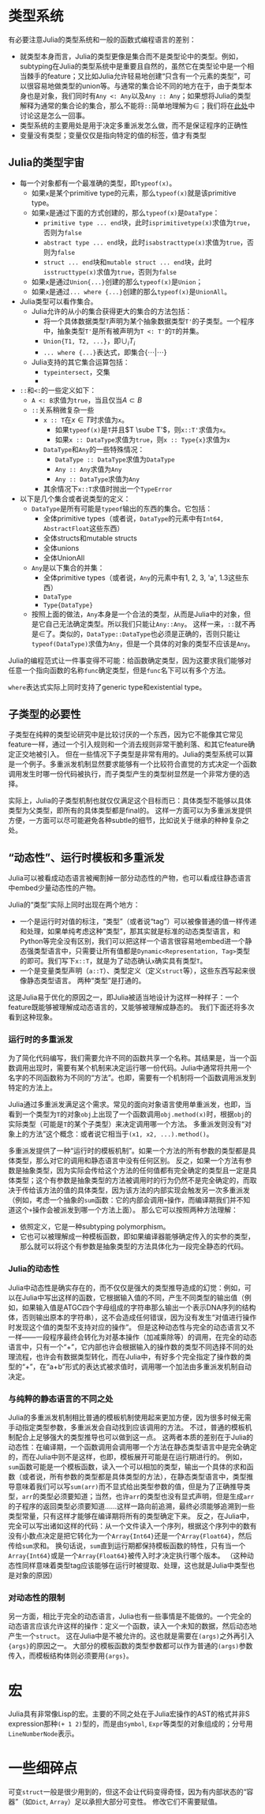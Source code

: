 # 类型系统

有必要注意Julia的类型系统和一般的函数式编程语言的差别：
- 就类型本身而言，Julia的类型更像是集合而不是类型论中的类型。例如，subtyping在Julia的类型系统中是重要且自然的，虽然它在类型论中是一个相当棘手的feature；又比如Julia允许轻易地创建“只含有一个元素的类型”，可以很容易地做类型的union等。与通常的集合论不同的地方在于，由于类型本身也是对象，我们同时有`Any <: Any`以及`Any :: Any`；如果想将Julia的类型解释为通常的集合论的集合，那么不能将`::`简单地理解为$\in$；我们将在[此处](#julia的类型宇宙)中讨论这是怎么一回事。
- 类型系统的主要用处是用于决定多重派发怎么做，而不是保证程序的正确性
- 变量没有类型；变量仅仅是指向特定的值的标签，值才有类型

## Julia的类型宇宙

- 每一个对象都有一个最准确的类型，即`typeof(x)`。
  - 如果`x`是某个primitive type的元素，那么`typeof(x)`就是该primitive type。
  - 如果`x`是通过下面的方式创建的，那么`typeof(x)`是`DataType`：
    - `primitive type ... end`块，此时`isprimitivetype(x)`求值为`true`，否则为`false`
    - `abstract type ... end`块，此时`isabstracttype(x)`求值为`true`，否则为`false`
    - `struct ... end`块和`mutable struct ... end`块，此时`isstructtype(x)`求值为`true`，否则为`false`
  - 如果`x`是通过`Union{...}`创建的那么`typeof(x)`是`Union`；
  - 如果`x`是通过`... where {...}`创建的那么`typeof(x)`是`UnionAll`。
- Julia类型可以看作集合。
  - Julia允许的从小的集合获得更大的集合的方法包括：
    - 将一个具体数据类型`T`声明为某个抽象数据类型`T'`的子类型。一个程序中，抽象类型`T'`是所有被声明为`T <: T'`的`T`的并集。
    - `Union{T1, T2, ...}`，即$\cup_{i} T_i$
    - `... where {...}`表达式，即集合$\{\cdots | \cdots \}$
  - Julia支持的其它集合运算包括：
    - `typeintersect`，交集
    - 
- `::`和`<:`的一些定义如下：
  - `A <: B`求值为`true`，当且仅当$A \subset B$
  - `::`关系稍微复杂一些
    - `x :: T`在$x \in T$时求值为`x`。
      - 如果`typeof(x)`是`T`并且$T \sube T'$，则`x::T'`求值为`x`。
      - 如果`x :: DataType`求值为`true`，则`x :: Type{x}`求值为`x`
    - `DataType`和`Any`的一些特殊情况：
      - `DataType :: DataType`求值为`DataType`
      - `Any :: Any`求值为`Any`
      - `Any :: DataType`求值为`Any`
    - 其余情况下`x::T`求值时抛出一个`TypeError`
- 以下是几个集合或者说类型的定义：
  - `DataType`是所有可能是`typeof`输出的东西的集合。它包括：
    - 全体primitive types（或者说，`DataType`的元素中有`Int64, AbstractFloat`这些东西）
    - 全体structs和mutable structs
    - 全体unions
    - 全体UnionAll
  - `Any`是以下集合的并集：
    - 全体primitive types（或者说，`Any`的元素中有1, 2, 3, 'a', 1.3这些东西）
    - `DataType`
    - `Type{DataType}`
  - 按照上面的做法，`Any`本身是一个合法的类型，从而是Julia中的对象，但是它自己无法确定类型。所以我们只能让`Any::Any`。
  这样一来，`::`就不再是$\in$了。类似的，`DataType::DataType`也必须是正确的，否则只能让`typeof(DataType)`求值为`Any`，但是一个具体的对象的类型不应该是`Any`。

Julia的编程范式让一件事变得不可能：给函数确定类型，因为这要求我们能够对任意一个指向函数的名称`func`确定类型，但是`func`名下可以有多个方法。

`where`表达式实际上同时支持了generic type和existential type。

## 子类型的必要性

子类型在纯粹的类型论研究中是比较讨厌的一个东西，因为它不能像其它常见feature一样，通过一个引入规则和一个消去规则非常干脆利落、和其它feature确定正交地被引入。
但在一些情况下子类型是非常有用的。Julia的类型系统可以算是一个例子。多重派发机制显然要求能够有一个比较符合直觉的方式决定一个函数调用发生时哪一份代码被执行，而子类型产生的类型树显然是一个非常方便的选择。

实际上，Julia的子类型机制也就仅仅满足这个目标而已：具体类型不能够以具体类型为父类型，即所有的具体类型都是final的。
这样一方面可以为多重派发提供方便，一方面可以尽可能避免各种subtle的细节，比如说关于继承的种种复杂之处。

## “动态性”、运行时模板和多重派发

Julia可以被看成动态语言被阉割掉一部分动态性的产物，也可以看成往静态语言中embed少量动态性的产物。

Julia的“类型”实际上同时出现在两个地方：
- 一个是运行时对值的标注，“类型”（或者说“tag”）可以被像普通的值一样传递和处理，如果单纯考虑这种“类型”，那其实就是标准的动态类型语言，和Python等完全没有区别，我们可以把这样一个语言很容易地embed进一个静态强类型语言中，只需要让所有值都是`Dynamic<Representation, Tag>`类型的即可。我们写下`x::T`，就是为了动态确认`x`确实具有类型`T`。
- 一个是变量类型声明（`a::T`）、类型定义（定义`struct`等），这些东西写起来很像静态类型语言。
两种“类型”是打通的。

这是Julia易于优化的原因之一，即Julia被适当地设计为这样一种样子：一个feature既能够被理解成动态语言的，又能够被理解成静态的。
我们下面还将多次看到这种现象。

### 运行时的多重派发

为了简化代码编写，我们需要允许不同的函数共享一个名称。其结果是，当一个函数调用出现时，需要有某个机制来决定运行哪一份代码。Julia中通常将共用一个名字的不同函数称为不同的“方法”。也即，需要有一个机制将一个函数调用派发到特定的方法上。

Julia通过多重派发满足这个需求。常见的面向对象语言使用单重派发，也即，当看到一个类型为`T`的对象`obj`上出现了一个函数调用`obj.method(x)`时，根据`obj`的实际类型（可能是`T`的某个子类型）来决定调用哪一个方法。
多重派发则没有“对象上的方法”这个概念：或者说它相当于`(x1, x2, ...).method()`。

多重派发提供了一种“运行时的模板机制”。如果一个方法的所有参数的类型都是具体类型，那么对它的调用和静态语言中没有任何区别。
反之，如果一个方法有参数是抽象类型，因为实际会传给这个方法的任何值都有完全确定的类型且一定是具体类型；这个有参数是抽象类型的方法被调用时的行为仍然不是完全确定的，而取决于传给该方法的值的具体类型，因为该方法的内部实现会触发另一次多重派发（例如，考虑一个抽象的`sum`函数：它的内部会调用`+`操作，而编译期我们并不知道这个`+`操作会被派发到哪一个方法上面）。
那么它可以按照两种方法理解：
- 依照定义，它是一种subtyping polymorphism。
- 它也可以被理解成一种模板函数，即如果编译器能够确定传入的实参的类型，那么就可以将这个有参数是抽象类型的方法具体化为一段完全静态的代码。

### Julia的动态性

Julia中动态性是确实存在的，而不仅仅是强大的类型推导造成的幻觉：例如，可以在Julia中写出这样的函数，它根据输入值的不同，产生不同类型的输出值（例如，如果输入值是ATGC四个字母组成的字符串那么输出一个表示DNA序列的结构体，否则输出原本的字符串），这不会造成任何错误，因为没有发生“对值进行操作时发现这个值的类型不支持对应的操作”。
但是这种动态性与完全的动态语言又不一样——一段程序最终会转化为对基本操作（加减乘除等）的调用，在完全的动态语言中，只有一个“+”，它内部也许会根据输入的操作数的类型不同选择不同的处理流程，也许会有数据类型转化，而在Julia中，有好多个完全指定了操作数的类型的“+”，在“a+b”形式的表达式被求值时，调用哪一个加法由多重派发机制自动决定。

### 与纯粹的静态语言的不同之处

Julia的多重派发机制相比普通的模板机制使用起来更加方便，因为很多时候无需手动指定类型参数，多重派发会自动找到应该调用的方法。
不过，普通的模板机制配合上足够强大的类型推导也可以做到这一点。
这两者本质的差别在于Julia的动态性：在编译期，一个函数调用会调用哪一个方法在静态类型语言中是完全确定的，而在Julia中则不是这样，也即，模板展开可能是在运行期进行的。
例如，`sum`函数可能是一个模板函数，读入一个可以相加的类型，输出一个具体的求和函数（或者说，所有参数的类型都是具体类型的方法），在静态类型语言中，类型推导意味着我们可以写`sum(arr)`而不显式给出类型参数的值，但是为了正确推导类型，`arr`的类型必须要知道；当然，也许`arr`的类型也没有显式声明，但是生成`arr`的子程序的返回类型必须要知道……这样一路向前追溯，最终必须能够追溯到一些类型常量，只有这样才能够在编译期将所有的类型确定下来。
反之，在Julia中，完全可以写出诸如这样的代码：从一个文件读入一个序列，根据这个序列中的数有没有小数点决定是把它转化为一个`Array{Int64}`还是一个`Array{Float64}`，然后传给`sum`求和。
换句话说，`sum`直到运行期都保持模板函数的特性，只有当一个`Array{Int64}`或是一个`Array{Float64}`被传入时才决定执行哪个版本。
（这种动态性同样意味着类型tag应该能够在运行时被提取、处理，这也就是Julia中类型也是对象的原因）

### 对动态性的限制

另一方面，相比于完全的动态语言，Julia也有一些事情是不能做的。一个完全的动态语言应该允许这样的操作：定义一个函数，读入一个未知的数据，然后动态地产生一个`struct`。
这在Julia中是不被允许的。这也就是需要在`(args)`之外再引入`{args}`的原因之一。
大部分的模板函数的类型参数都可以作为普通的`(args)`参数传入，而模板结构体则必须要用`{args}`。

# 宏

Julia具有非常像Lisp的宏。主要的不同之处在于Julia宏操作的AST的格式并非S expression那种`(+ 1 2)`型的，而是由`Symbol`, `Expr`等类型的对象组成的；分号用`LineNumberNode`表示。

# 一些细碎点

可变`struct`一般是很少用到的，但这不会让代码变得奇怪，因为有内部状态的“容器”（如`Dict`, `Array`）足以承担大部分可变性。
修改它们不需要赋值。